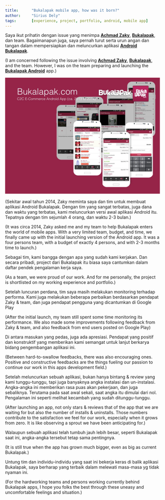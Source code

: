 ```yaml
---
title:      "Bukalapak mobile app, how was it born?"
author:     "Sirius Dely"
tags:       [experience, project, portfolio, android, mobile app]
---
```


Saya ikut prihatin dengan issue yang menimpa [**Achmad Zaky**](https://twitter.com/achmadzaky), [**Bukalapak**](https://bukalapak.com), dan team. Bagaimanapun juga, saya pernah turut serta urun angan dan tangan dalam mempersiapkan dan meluncurkan aplikasi [**Android Bukalapak**](https://play.google.com/store/apps/details?id=com.bukalapak.android).

(I am concerned following the issue involving [**Achmad Zaky**](https://twitter.com/achmadzaky), [**Bukalapak**](https://bukalapak.com), and the team. However, I was on the team preparing and launching the [**Bukalapak Android**](https://play.google.com/store/apps/details?id=com.bukalapak.android) app.)

![Versi awal aplikasi Bukalapak](/assets/images/bukalapak-initial-app.jpg)

(Sekitar awal tahun 2014, Zaky meminta saya dan tim untuk membuat aplikasi Android Bukalapak. Dengan tim yang sangat terbatas, juga dana dan waktu yang terbatas, kami meluncurkan versi awal aplikasi Android itu. Tepatnya dengan tim sejumlah 4 orang, dan waktu 2-3 bulan.)

(It was circa 2014, Zaky asked me and my team to help Bukalapak enters the world of mobile apps. With a very limited team, budget, and time, we finally came up with the initial launching version of the Android app. It was a four persons team, with a budget of exactly 4 persons, and with 2-3 months time to launch.)

Sebagai tim, kami bangga dengan apa yang sudah kami kerjakan. Dan secara pribadi, project dari Bukalapak itu biasa saya cantumkan dalam daftar pendek pengalaman kerja saya.

(As a team, we were proud of our work. And for me personally, the project is shortlisted on my working experience and portfolio.)

Setelah luncuran perdana, tim saya masih melakukan monitoring terhadap performa. Kami juga melakukan beberapa perbaikan berdasarkan pendapat Zaky & team, dan juga pendapat pengguna yang dicantumkan di Google Play

(After the initial launch, my team still spent some time monitoring its performance. We also made some improvements following feedback from Zaky & team, and also feedback from end users posted on Google Play)

Di antara masukan yang pedas, juga ada apresiasi. Pendapat yang positif dan konstruktif yang memberikan kami semangat untuk lanjut berkarya bidang pengembangan aplikasi ini.

(Between hard-to-swallow feedbacks, there was also encouraging ones. Positive and constructive feedbacks are the things fueling our passion to continue our work in this apps development field.)

Setelah meluncurkan sebuah aplikasi, bukan hanya bintang & review yang kami tunggu-tunggu, tapi juga banyaknya angka instalasi dan un-instalasi. Angka-angka ini memberikan rasa puas akan pekerjaan, dan juga sebaliknya. Terutama pada saat awal sekali, saat angka itu dimulai dari nol. Pengalaman ini seperti melihat kecambah yang sudah ditunggu-tunggu.

(After launching an app, not only stars & reviews that of the app that we are waiting for but also the number of installs & uninstalls. Those numbers contribute to the satisfaction we feel for our work, especially when it grows from zero. It is like observing a sprout we have been anticipating for.)

Walaupun sebuah aplikasi telah tumbuh jauh lebih besar, seperti Bukalapak saat ini, angka-angka tersebut tetap sama pentingnya.

(It is still true when the app has grown much bigger, even as big as current Bukalapak.)

Untung tim dan individu-individu yang saat ini bekerja keras di balik aplikasi Bukalapak, saya berharap yang terbaik dalam melewati masa-masa yg tidak nyaman ini.

(For the hardworking teams and persons working currently behind Bukalapak apps, I hope you folks the best through these uneasy and uncomfortable feelings and situation.)

